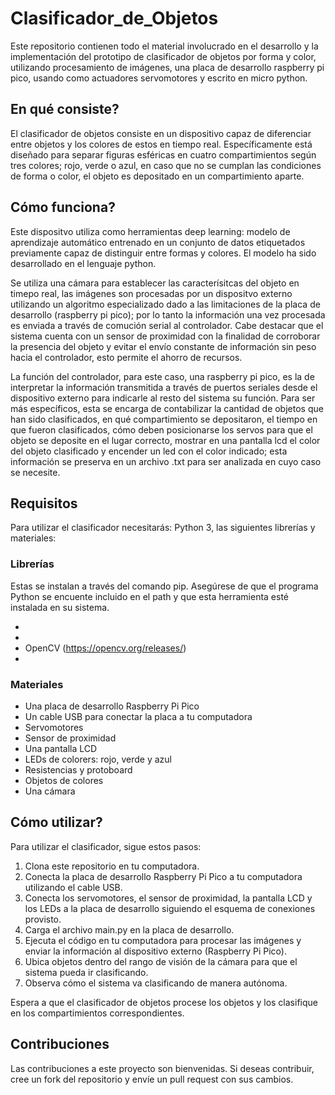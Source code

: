 # Clasificador_de_Objetos
Este repositorio contienen todo el material involucrado en el desarrollo y la implementación del prototipo de clasificador de objetos por forma y color, utilizando procesamiento de imágenes, una placa de desarrollo raspberry pi pico, usando como actuadores servomotores y escrito en micro python.

## En qué consiste?
El clasificador de objetos consiste en un dispositivo capaz de diferenciar entre objetos y los colores de estos en tiempo real. Específicamente está diseñado para separar figuras esféricas en cuatro compartimientos según tres colores; rojo, verde o azul, en caso que no se cumplan las condiciones de forma o color, el objeto es depositado en un compartimiento aparte.

## Cómo funciona?
Este dispositvo utiliza como herramientas deep learning: modelo de aprendizaje automático entrenado en un conjunto de datos etiquetados previamente capaz de distinguir entre formas y colores. El modelo ha sido desarrollado en el lenguaje python.

Se utiliza una cámara para establecer las caracterísitcas del objeto en timepo real, las imágenes son procesadas por un dispositvo externo utilizando un algoritmo especializado dado a las limitaciones de la placa de desarrollo (raspberry pi pico); por lo tanto la información una vez procesada es enviada a través de comución serial al controlador. Cabe destacar que el sistema cuenta con un sensor de proximidad con la finalidad de corroborar la presencia del objeto y evitar el envío constante de información sin peso hacia el controlador, esto permite el ahorro de recursos.

La función del controlador, para este caso, una raspberry pi pico, es la de interpretar la información transmitida a través de puertos  seriales desde el dispositivo externo para indicarle al resto del sistema su función. Para ser más específicos, esta se encarga de contabilizar la cantidad de objetos que han sido clasificados, en qué compartimiento se depositaron, el tiempo en que fueron clasificados, cómo deben posicionarse los servos para que el objeto se deposite en el lugar correcto, mostrar en una pantalla lcd el color del objeto clasificado y encender un led con el color indicado; esta información se preserva en un archivo .txt para ser analizada en cuyo caso se necesite. 

## Requisitos
Para utilizar el clasificador necesitarás: Python 3, las siguientes librerías y materiales:

### Librerías
Estas se instalan a través del comando pip. Asegúrese de que el programa Python se encuente incluido en el path y que esta herramienta esté instalada en su sistema.

- 
- 
- OpenCV (https://opencv.org/releases/)
- 

### Materiales
- Una placa de desarrollo Raspberry Pi Pico
- Un cable USB para conectar la placa a tu computadora
- Servomotores
- Sensor de proximidad 
- Una pantalla LCD 
- LEDs de colorers: rojo, verde y  azul
- Resistencias y protoboard
- Objetos de colores 
- Una cámara 

## Cómo utilizar?
Para utilizar el clasificador, sigue estos pasos:

1. Clona este repositorio en tu computadora.
2. Conecta la placa de desarrollo Raspberry Pi Pico a tu computadora utilizando el cable USB.
3. Conecta los servomotores, el sensor de proximidad, la pantalla LCD y los LEDs a la placa de desarrollo siguiendo el esquema de            conexiones provisto.
4. Carga el archivo main.py en la placa de desarrollo.
5. Ejecuta el código en tu computadora para procesar las imágenes y enviar la información al dispositivo externo (Raspberry Pi Pico).
6. Ubica objetos dentro del rango de visión de la cámara para que el sistema pueda ir clasificando.
7. Observa cómo el sistema va clasificando de manera autónoma.

Espera a que el clasificador de objetos procese los objetos y los clasifique en los compartimientos correspondientes.

## Contribuciones
Las contribuciones a este proyecto son bienvenidas. Si deseas contribuir, cree un fork del repositorio y envíe un pull request con sus cambios.
